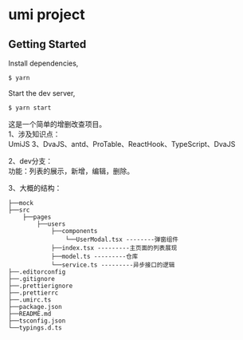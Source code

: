 # umi project

## Getting Started

Install dependencies,

```bash
$ yarn
```

Start the dev server,

```bash
$ yarn start
```

这是一个简单的增删改查项目。  
1、涉及知识点：  
UmiJS 3、DvaJS、antd、ProTable、ReactHook、TypeScript、DvaJS

2、dev分支：  
功能：列表的展示，新增，编辑，删除。  

3、大概的结构：
```
├──mock
├──src
    ├──pages
        ├──users
            ├──components
                └──UserModal.tsx --------弹窗组件
            ├──index.tsx ---------主页面的列表展现
            ├──model.ts ---------仓库
            └──service.ts ---------异步接口的逻辑
├──.editorconfig
├──.gitignore
├──.prettierignore
├──.prettierrc
├──.umirc.ts
├──package.json
├──README.md
├──tsconfig.json
└──typings.d.ts
```
